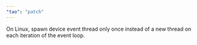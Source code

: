 ```yaml
---
"tao": "patch"
---
```


On Linux, spawn device event thread only once instead of a new thread on each iteration of the event loop.
